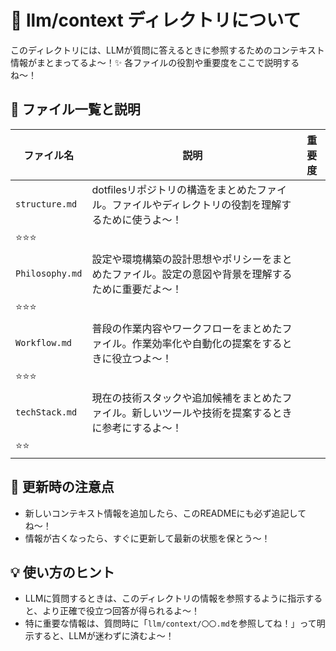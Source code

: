 # 📂 llm/context ディレクトリについて

このディレクトリには、LLMが質問に答えるときに参照するためのコンテキスト情報がまとまってるよ〜！✨
各ファイルの役割や重要度をここで説明するね〜！

## 📌 ファイル一覧と説明

| ファイル名 | 説明 | 重要度 |
|------------|------|--------|
| `structure.md` | dotfilesリポジトリの構造をまとめたファイル。ファイルやディレクトリの役割を理解するために使うよ〜！
| ⭐⭐⭐ |
| `Philosophy.md` | 設定や環境構築の設計思想やポリシーをまとめたファイル。設定の意図や背景を理解するために重要だよ〜！
| ⭐⭐⭐ |
| `Workflow.md` | 普段の作業内容やワークフローをまとめたファイル。作業効率化や自動化の提案をするときに役立つよ〜！ |
⭐⭐⭐ |
| `techStack.md` | 現在の技術スタックや追加候補をまとめたファイル。新しいツールや技術を提案するときに参考にするよ〜！
| ⭐⭐ |

## 🚨 更新時の注意点

- 新しいコンテキスト情報を追加したら、このREADMEにも必ず追記してね〜！
- 情報が古くなったら、すぐに更新して最新の状態を保とう〜！

## 💡 使い方のヒント

- LLMに質問するときは、このディレクトリの情報を参照するように指示すると、より正確で役立つ回答が得られるよ〜！
- 特に重要な情報は、質問時に「`llm/context/〇〇.md`を参照してね！」って明示すると、LLMが迷わずに済むよ〜！
